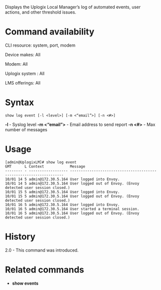 <!-- 5.4 -->

Displays the Uplogix Local Manager’s log of automated events, user actions, and other threshold issues.

# Command availability 

CLI resource: system, port, modem

Device makes: All

Modem: All

Uplogix system : All

LMS offerings: All

# Syntax 

```
show log event [-l <level>] [-m <“email”>] [-n <#>]
```
**-l <level>** - Syslog level
**-m <“email”>** - Email address to send report
**-n <#>** - Max number of messages

# Usage 

```
[admin@UplogixLM]# show log event
GMT      L Context            Message
-------- - ------------------ -------------------------------------------------------------------
10/01 14 5 admin@172.30.5.164 User logged into Envoy.
10/01 14 5 admin@172.30.5.164 User logged out of Envoy. (Envoy detected user session closed.)
10/01 15 5 admin@172.30.5.164 User logged into Envoy.
10/01 15 5 admin@172.30.5.164 User logged out of Envoy. (Envoy detected user session closed.)
10/01 16 5 admin@172.30.5.164 User logged into Envoy.
10/01 16 5 admin@172.30.5.164 User started a terminal session.
10/01 16 5 admin@172.30.5.164 User logged out of Envoy. (Envoy detected user session closed.)

```

# History 

2.0 - This command was introduced.

# Related commands 

- **show events**

